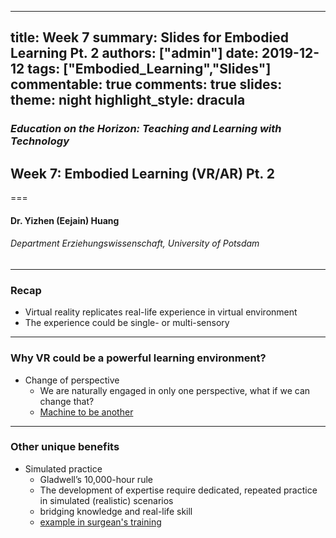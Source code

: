 
---
title: Week 7
summary: Slides for Embodied Learning Pt. 2
authors: ["admin"]
date: 2019-12-12
tags: ["Embodied_Learning","Slides"] 
commentable: true
comments: true
slides:
  theme: night
  highlight_style: dracula
---

### *Education on the Horizon: Teaching and Learning with Technology*
## Week 7: Embodied Learning (VR/AR) Pt. 2
===
#### Dr. Yizhen (Eejain) Huang
###### Department Erziehungswissenschaft, University of Potsdam

---
###  Recap
- Virtual reality replicates real-life experience in virtual environment
- The experience could be single- or multi-sensory

----
### Why VR could be a powerful learning environment?
- Change of perspective 
    + We are naturally engaged in only one perspective, what if we can change that?
    + [Machine to be another](http://beanotherlab.org/home/work/tmtba/body-swap/)

---
###  Other unique benefits
- Simulated practice 
    + Gladwell’s 10,000-hour rule
    + The development of expertise require dedicated, repeated practice in simulated (realistic) scenarios
    + bridging knowledge and real-life skill
    + [example in surgean's training](https://www.autodesk.com/redshift/surgical-simulation/)
